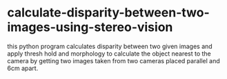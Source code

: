 # calculate-disparity-between-two-images-using-stereo-vision
this python program calculates disparity between two given images and apply thresh hold and morphology to calculate the object nearest to the camera by getting two images taken from two cameras placed parallel and 6cm apart. 
